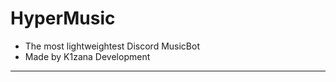 # HyperMusic
- The most lightweightest Discord MusicBot
- Made by K1zana Development
--------------------------------------------------------------------------------
